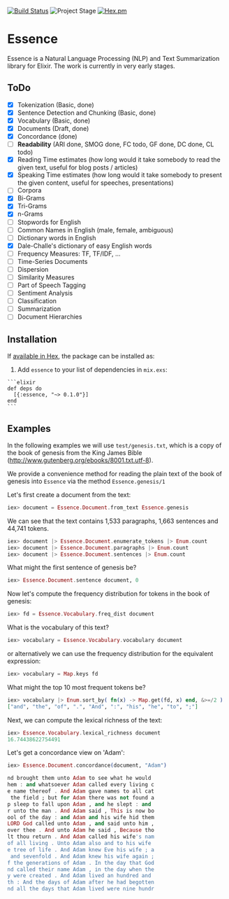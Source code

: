 [![Build Status](https://semaphoreci.com/api/v1/nicbet/essence/branches/master/shields_badge.svg)](https://semaphoreci.com/nicbet/essence)
![Project Stage](https://img.shields.io/badge/stage-pre--alpha-red.svg)
[![Hex.pm](https://img.shields.io/hexpm/v/essence.svg?maxAge=2592000)](https://hex.pm/packages/essence)

# Essence

Essence is a Natural Language Processing (NLP) and Text Summarization library for Elixir. The work is currently in very early stages.

## ToDo

- [x] Tokenization (Basic, done)
- [x] Sentence Detection and Chunking (Basic, done)
- [x] Vocabulary (Basic, done)
- [x] Documents (Draft, done)
- [x] Concordance (done)
- [ ] **Readability** (ARI done, SMOG done, FC todo, GF done, DC done, CL todo)
- [x] Reading Time estimates (how long would it take somebody to read the given text, useful for blog posts / articles)
- [x] Speaking Time estimates (how long would it take somebody to present the given content, useful for speeches, presentations)
- [ ] Corpora
- [x] Bi-Grams
- [x] Tri-Grams
- [x] n-Grams
- [ ] Stopwords for English
- [ ] Common Names in English (male, female, ambiguous)
- [ ] Dictionary words in English
- [x] Dale-Challe's dictionary of easy English words
- [ ] Frequency Measures: TF, TF/IDF, ...
- [ ] Time-Series Documents
- [ ] Dispersion
- [ ] Similarity Measures
- [ ] Part of Speech Tagging
- [ ] Sentiment Analysis
- [ ] Classification
- [ ] Summarization
- [ ] Document Hierarchies

## Installation

If [available in Hex](https://hex.pm/docs/publish), the package can be installed as:

  1. Add `essence` to your list of dependencies in `mix.exs`:

    ```elixir
    def deps do
      [{:essence, "~> 0.1.0"}]
    end
    ```


## Examples

In the following examples we will use `test/genesis.txt`, which is a copy of
the book of genesis from the King James Bible
(http://www.gutenberg.org/ebooks/8001.txt.utf-8).

We provide a convenience method for reading the plain text of the book of
genesis into `Essence` via the method `Essence.genesis/1`

Let's first create a document from the text:

  ```elixir
  iex> document = Essence.Document.from_text Essence.genesis
  ```

We can see that the text contains 1,533 paragraphs, 1,663 sentences and 44,741 tokens.
  ```elixir
  iex> document |> Essence.Document.enumerate_tokens |> Enum.count
  iex> document |> Essence.Document.paragraphs |> Enum.count
  iex> document |> Essence.Document.sentences |> Enum.count
  ```

What might the first sentence of genesis be?
  ```elixir
  iex> Essence.Document.sentence document, 0
  ```

Now let's compute the frequency distribution for tokens in the book of genesis:
  ```elixir
  iex> fd = Essence.Vocabulary.freq_dist document
  ```

What is the vocabulary of this text?
  ```elixir
  iex> vocabulary = Essence.Vocabulary.vocabulary document
  ```
  or alternatively we can use the frequency distribution for the equivalent expression:
  ```elixir
  iex> vocabulary = Map.keys fd
  ```

What might the top 10 most frequent tokens be?
  ```elixir
  iex> vocabulary |> Enum.sort_by( fn(x) -> Map.get(fd, x) end, &>=/2 ) |> Enum.slice(1, 10)
  ["and", "the", "of", ".", "And", ":", "his", "he", "to", ";"]
  ```

Next, we can compute the lexical richness of the text:
  ```elixir
  iex> Essence.Vocabulary.lexical_richness document
  16.74438622754491
  ```

Let's get a concordance view on 'Adam':
  ```elixir
  iex> Essence.Document.concordance(document, "Adam")

  nd brought them unto Adam to see what he would
  hem : and whatsoever Adam called every living c
  e name thereof . And Adam gave names to all cat
   the field ; but for Adam there was not found a
  p sleep to fall upon Adam , and he slept : and
  r unto the man . And Adam said , This is now bo
  ool of the day : and Adam and his wife hid them
  LORD God called unto Adam , and said unto him ,
  over thee . And unto Adam he said , Because tho
  lt thou return . And Adam called his wife's nam
  of all living . Unto Adam also and to his wife
  e tree of life . And Adam knew Eve his wife ; a
   and sevenfold . And Adam knew his wife again ;
  f the generations of Adam . In the day that God
  nd called their name Adam , in the day when the
  y were created . And Adam lived an hundred and
  th : And the days of Adam after he had begotten
  nd all the days that Adam lived were nine hundr
  ```
